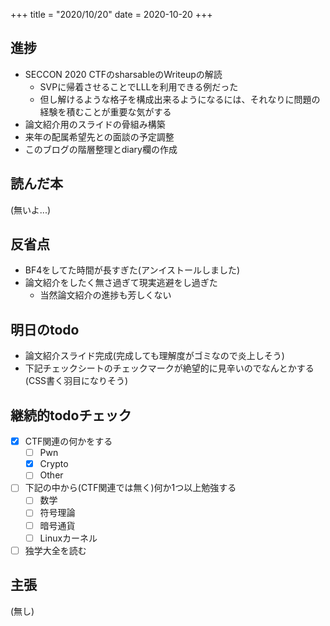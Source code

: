 +++
title = "2020/10/20"
date = 2020-10-20
+++

## 進捗

- SECCON 2020 CTFのsharsableのWriteupの解読
  - SVPに帰着させることでLLLを利用できる例だった
  - 但し解けるような格子を構成出来るようになるには、それなりに問題の経験を積むことが重要な気がする
- 論文紹介用のスライドの骨組み構築
- 来年の配属希望先との面談の予定調整
- このブログの階層整理とdiary欄の作成

## 読んだ本

(無いよ...)

## 反省点

- BF4をしてた時間が長すぎた(アンイストールしました)
- 論文紹介をしたく無さ過ぎて現実逃避をし過ぎた
  - 当然論文紹介の進捗も芳しくない

## 明日のtodo

- 論文紹介スライド完成(完成しても理解度がゴミなので炎上しそう)
- 下記チェックシートのチェックマークが絶望的に見辛いのでなんとかする(CSS書く羽目になりそう)

## 継続的todoチェック

- [x] CTF関連の何かをする
  - [ ] Pwn
  - [x] Crypto
  - [ ] Other
- [ ] 下記の中から(CTF関連では無く)何か1つ以上勉強する
  - [ ] 数学
  - [ ] 符号理論
  - [ ] 暗号通貨
  - [ ] Linuxカーネル
- [ ] 独学大全を読む

## 主張

(無し)
